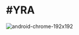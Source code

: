 # #YRA
![android-chrome-192x192](https://user-images.githubusercontent.com/81830567/218531926-a0eeae7c-495d-42ce-8693-9449239931a0.png)
